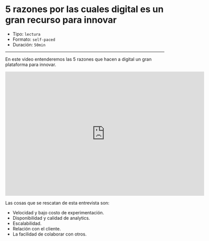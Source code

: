 # 5 razones por las cuales digital es un gran recurso para innovar

* Tipo: `lectura`
* Formato: `self-paced`
* Duración: `50min`

***

En este video entenderemos las 5 razones que hacen a digital un gran 
plataforma para innovar.

<iframe width="630" height="394" src="https://www.useloom.com/embed/6b35e6e2402c46299f21550fc8c8ce13" frameborder="0" webkitallowfullscreen mozallowfullscreen allowfullscreen></iframe>

Las cosas que se rescatan de esta entrevista son:

* Velocidad y bajo costo de experimentación.
* Disponibilidad y calidad de analytics.
* Escalabilidad.
* Relación con el cliente.
* La facilidad de colaborar con otros.
